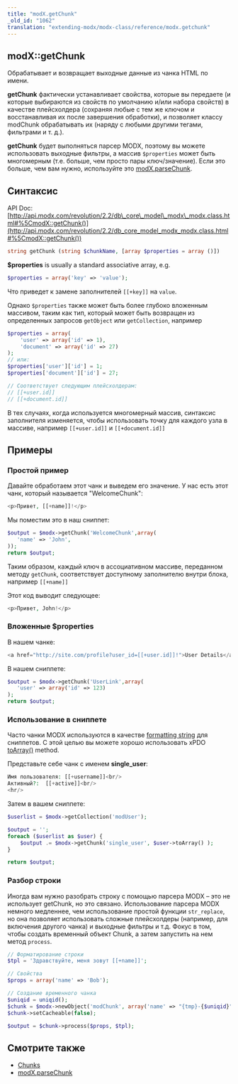 ```yaml
---
title: "modX.getChunk"
_old_id: "1062"
translation: "extending-modx/modx-class/reference/modx.getchunk"
---
```


## modX::getChunk

Обрабатывает и возвращает выходные данные из чанка HTML по имени.

**getChunk** фактически устанавливает свойства, которые вы передаете (и которые выбираются из свойств по умолчанию и/или набора свойств) в качестве плейсхолдера (сохраняя любые с тем же ключом и восстанавливая их после завершения обработки), и позволяет классу modChunk обрабатывать их (наряду с любыми другими тегами, фильтрами и т. д.).

**getChunk** будет выполняться парсер MODX, поэтому вы можете использовать выходные фильтры, а массив `$properties` может быть многомерным (т.е. больше, чем просто пары ключ/значение). Если это больше, чем вам нужно, используйте это [modX.parseChunk](extending-modx/modx-class/reference/modx.parsechunk "modX.parseChunk").

## Синтаксис

API Doc: [http://api.modx.com/revolution/2.2/db\_core\_model\_modx\_modx.class.html#%5CmodX::getChunk()](http://api.modx.com/revolution/2.2/db_core_model_modx_modx.class.html#%5CmodX::getChunk())

``` php
string getChunk (string $chunkName, [array $properties = array ()])
```

**$properties** is usually a standard associative array, e.g.

``` php
$properties = array('key' => 'value');
```

Что приведет к замене заполнителей `[[+key]]` на `value`.

Однако `$properties` также может быть более глубоко вложенным массивом, таким как тип, который может быть возвращен из определенных запросов `getObject` или `getCollection`, например

``` php
$properties = array(
    'user' => array('id' => 1),
    'document' => array('id' => 27)
);
// или:
$properties['user']['id'] = 1;
$properties['document']['id'] = 27;

// Соответствует следующим плейсхолдерам:
// [[+user.id]]
// [[+document.id]]
```

В тех случаях, когда используется многомерный массив, синтаксис заполнителя изменяется, чтобы использовать точку для каждого узла в массиве, например `[[+user.id]]` и `[[+document.id]]`

## Примеры

### Простой пример

Давайте обработаем этот чанк и выведем его значение. У нас есть этот чанк, который называется "WelcomeChunk":

``` php
<p>Привет, [[+name]]!</p>
```

Мы поместим это в наш сниппет:

``` php
$output = $modx->getChunk('WelcomeChunk',array(
   'name' => 'John',
));
return $output;
```

Таким образом, каждый ключ в ассоциативном массиве, переданном методу `getChunk`, соответствует доступному заполнителю внутри блока, например `[[+name]]`

Этот код выводит следующее:

``` php
<p>Привет, John!</p>
```

### Вложенные $properties

В нашем чанке:

``` php
<a href="http://site.com/profile?user_id=[[+user.id]]!">User Details</a>
```

В нашем сниппете:

``` php
$output = $modx->getChunk('UserLink',array(
   'user' => array('id' => 123)
);
return $output;
```

### Использование в сниппете

Часто чанки MODX используются в качестве [formatting string](http://php.net/manual/en/function.sprintf.php) для сниппетов. С этой целью вы можете хорошо использовать xPDO [toArray()](extending-modx/xpdo/class-reference/xpdoobject/field-accessors/toarray "toArray") method.

Представьте себе чанк с именем **single\_user**:

``` php
Имя пользователя: [[+username]]<br/>
Активный?:  [[+active]]<br/>
<hr/>
```

Затем в вашем сниппете:

``` php
$userlist = $modx->getCollection('modUser');

$output = '';
foreach ($userlist as $user) {
    $output .= $modx->getChunk('single_user', $user->toArray() );
}

return $output;
```

### Разбор строки

Иногда вам нужно разобрать строку с помощью парсера MODX – это не использует getChunk, но это связано. Использование парсера MODX немного медленнее, чем использование простой функции `str_replace`, но она позволяет использовать сложные плейсхолдеры (например, для включения другого чанка) и выходные фильтры и т.д. Фокус в том, чтобы создать временный объект Chunk, а затем запустить на нем метод `process`.

``` php
// Форматирование строки
$tpl = 'Здравствуйте, меня зовут [[+name]]';

// Свойства
$props = array('name' => 'Bob');

// Создание временного чанка
$uniqid = uniqid();
$chunk = $modx->newObject('modChunk', array('name' => "{tmp}-{$uniqid}"));
$chunk->setCacheable(false);

$output = $chunk->process($props, $tpl);
```

## Смотрите также

- [Chunks](building-sites/elements/chunks "Chunks")
- [modX.parseChunk](extending-modx/modx-class/reference/modx.parsechunk "modX.parseChunk")
